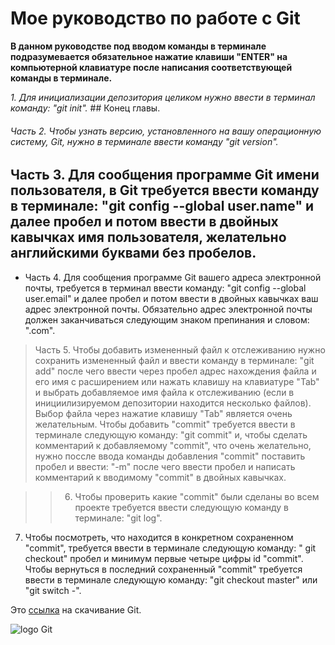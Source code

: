 # Мое руководство по работе с Git
**В данном руководстве под вводом команды в терминале подразумевается обязательное нажатие клавиши "ENTER" на компьютерной клавиатуре после написания соответствующей команды в терминале.**

*1. Для инициализации депозитория целиком нужно ввести в терминал команду: "git init".* ## Конец главы.

###### Часть 2. Чтобы узнать версию, установленного на вашу операционную систему, Git, нужно в терминале ввести команду "git version". 

## Часть 3. Для сообщения программе Git имени пользователя, в Git требуется ввести команду в терминале: "git config --global user.name" и далее пробел и потом ввести в двойных кавычках имя пользователя, желательно английскими буквами без пробелов.

* Часть 4. Для сообщения программе Git вашего адреса электронной почты, требуется в терминал ввести команду: "git config --global user.email" и далее пробел и потом ввести в двойных кавычках ваш адрес электронной почты. Обязательно адрес электронной почты должен заканчиваться следующим знаком препинания и словом: ".com".

> Часть 5. Чтобы добавить измененный файл к отслеживанию нужно сохранить измененный файл и ввести команду в терминале: "git add" после чего ввести через пробел адрес нахождения файла и его имя с расширением или нажать клавишу на клавиатуре "Tab" и выбрать добавляемое имя файла к отслеживанию (если в инициилизируемом депозитории находится несколько файлов). Выбор файла через нажатие клавишу "Tab" является очень желательным.
Чтобы добавить "commit" требуется ввести в терминале следующую команду: "git commit" и, чтобы сделать комментарий к добавляемому "commit", что очень желательно, нужно поссле ввода команды добавления "commit" поставить пробел и ввести: "-m" после чего ввести пробел и написать комментарий к вводимому "commit" в двойных кавычках.

>> 6. Чтобы проверить какие "commit" были сделаны во всем проекте требуется ввести следующую команду в терминале: "git log".

7. Чтобы посмотреть, что находится в конкретном сохраненном "commit", требуется ввести в терминале следующую команду: " git checkout" пробел и минимум первые четыре цифры id "commit".
Чтобы вернуться в последний сохраненный "commit" требуется ввести в терминале следующую команду: "git checkout master" или "git switch -".

Это [ссылка](https://github.com/git-for-windows/git/releases/download/v2.37.1.windows.1/Git-2.37.1-64-bit.exe "the latest (2.37.1) 64-bit version of Git for Windows") на скачивание Git.

![logo Git](https://miro.medium.com/max/1400/1*L1wCPhdvK2guitLVNVCEtw.jpeg)